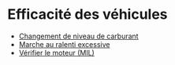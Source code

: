 # Efficacité des véhicules

* [Changement de niveau de carburant](efficacite-des-vehicules-1/changement-de-niveau-de-carburant.md)
* [Marche au ralenti excessive](efficacite-des-vehicules-1/marche-au-ralenti-excessive.md)
* [Vérifier le moteur (MIL)](efficacite-des-vehicules-1/verifier-le-moteur-mil.md)
